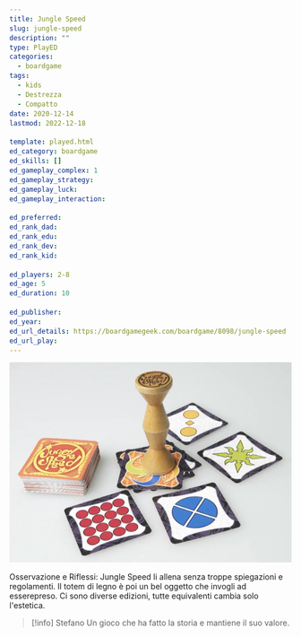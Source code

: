 ```yaml
---
title: Jungle Speed
slug: jungle-speed
description: ""
type: PlayED
categories:
  - boardgame
tags:
  - kids
  - Destrezza
  - Compatto
date: 2020-12-14
lastmod: 2022-12-18

template: played.html
ed_category: boardgame
ed_skills: []
ed_gameplay_complex: 1
ed_gameplay_strategy: 
ed_gameplay_luck: 
ed_gameplay_interaction: 

ed_preferred: 
ed_rank_dad: 
ed_rank_edu: 
ed_rank_dev: 
ed_rank_kid: 

ed_players: 2-8
ed_age: 5
ed_duration: 10

ed_publisher: 
ed_year: 
ed_url_details: https://boardgamegeek.com/boardgame/8098/jungle-speed
ed_url_play: 
---
```


![](../../assets/img/played/boardgame/jungle_speed.webp)

Osservazione e Riflessi: Jungle Speed li allena senza troppe spiegazioni e regolamenti. Il totem di legno è poi un bel oggetto che invogli ad esserepreso.
Ci sono diverse edizioni, tutte equivalenti cambia solo l'estetica.

> [!info] Stefano
> Un gioco che ha fatto la storia e mantiene il suo valore. 
